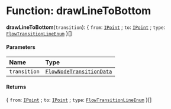# Function: drawLineToBottom

**drawLineToBottom**(`transition`): { `from`: [`IPoint`](/en/auto-docs/fixed-layout-editor/interfaces/IPoint.md) ; `to`: [`IPoint`](/en/auto-docs/fixed-layout-editor/interfaces/IPoint.md) ; `type`: [`FlowTransitionLineEnum`](/en/auto-docs/fixed-layout-editor/enums/FlowTransitionLineEnum.md)  }\[]

#### Parameters

| Name | Type |
| :------ | :------ |
| `transition` | [`FlowNodeTransitionData`](/en/auto-docs/fixed-layout-editor/classes/FlowNodeTransitionData.md) |

#### Returns

{ `from`: [`IPoint`](/en/auto-docs/fixed-layout-editor/interfaces/IPoint.md) ; `to`: [`IPoint`](/en/auto-docs/fixed-layout-editor/interfaces/IPoint.md) ; `type`: [`FlowTransitionLineEnum`](/en/auto-docs/fixed-layout-editor/enums/FlowTransitionLineEnum.md)  }\[]

